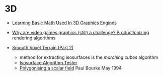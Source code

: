 3D
===

* [Learning Basic Math Used In 3D Graphics Engines](https://www.codeproject.com/Articles/1247960/Learning-Basic-Math-Used-In-3D-Graphics-Engines)

* [Why are video games graphics (still) a challenge? Productionizing rendering algorithms](https://bartwronski.com/2020/12/27/why-are-video-games-graphics-still-a-challenge-productionizing-rendering-algorithms/)

* [Smooth Voxel Terrain (Part 2)](https://0fps.net/2012/07/12/smooth-voxel-terrain-part-2/)
    * method for extracting isosurfaces is the _marching cubes_ algorithm
    * [Isosurface Algorithm Tester](http://mikolalysenko.github.com/Isosurface/)
    * [Polygonising a scalar field](http://paulbourke.net/geometry/polygonise/) Paul Bourke May 1994
